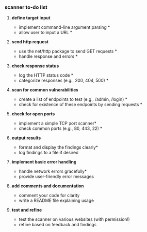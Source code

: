 ### scanner to-do list

1. **define target input**
   - implement command-line argument parsing *
   - allow user to input a URL *

2. **send http request**
   - use the net/http package to send GET requests *
   - handle response and errors *

3. **check response status**
   - log the HTTP status code *
   - categorize responses (e.g., 200, 404, 500) *

4. **scan for common vulnerabilities**
   - create a list of endpoints to test (e.g., /admin, /login) * 
   - check for existence of these endpoints by sending requests *

5. **check for open ports**
   - implement a simple TCP port scanner* 
   - check common ports (e.g., 80, 443, 22) *

6. **output results**
   - format and display the findings clearly*
   - log findings to a file if desired

7. **implement basic error handling**
   - handle network errors gracefully*
   - provide user-friendly error messages

8. **add comments and documentation**
   - comment your code for clarity
   - write a README file explaining usage

9. **test and refine**
    - test the scanner on various websites (with permission!)
    - refine based on feedback and findings

